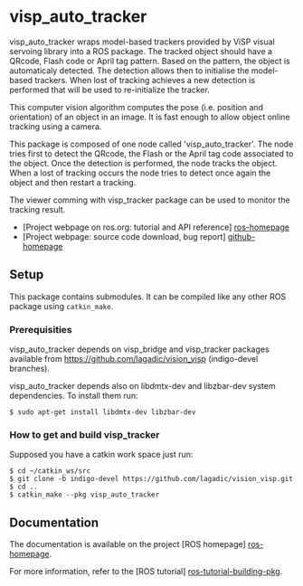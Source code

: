 # visp_auto_tracker


visp_auto_tracker wraps model-based trackers provided by ViSP visual 
servoing library into a ROS package. The tracked object should have a 
QRcode, Flash code or April tag pattern. Based on the pattern, the object is 
automaticaly detected. The detection allows then to initialise the 
model-based trackers. When lost of tracking achieves a new detection 
is performed that will be used to re-initialize the tracker.

This computer vision algorithm computes the pose (i.e. position and
orientation) of an object in an image. It is fast enough to allow
object online tracking using a camera.

This package is composed of one node called 'visp_auto_tracker'. The 
node tries first to detect the QRcode, the Flash or the April tag code associated to 
the object. Once the detection is performed, the node tracks the object. 
When a lost of tracking occurs the node tries to detect once again the 
object and then restart a tracking.

The viewer comming with visp_tracker package can be used to monitor the 
tracking result.

* [Project webpage on ros.org: tutorial and API reference] [ros-homepage]
* [Project webpage: source code download, bug report] [github-homepage]


## Setup

This package contains submodules. It can be compiled like any other ROS package using `catkin_make`. 

### Prerequisities

visp_auto_tracker depends on visp_bridge and visp_tracker packages available from <https://github.com/lagadic/vision_visp> (indigo-devel branches).

visp_auto_tracker depends also on libdmtx-dev and libzbar-dev system dependencies. To install them run:

	$ sudo apt-get install libdmtx-dev libzbar-dev

### How to get and build visp_tracker 

Supposed you have a catkin work space just run:

	$ cd ~/catkin_ws/src 
	$ git clone -b indigo-devel https://github.com/lagadic/vision_visp.git
	$ cd ..
	$ catkin_make --pkg visp_auto_tracker

## Documentation

The documentation is available on the project [ROS homepage]
[ros-homepage].

For more information, refer to the [ROS tutorial]
[ros-tutorial-building-pkg].

[github-homepage]: https://github.com/lagadic/visp_auto_tracker
[ros-homepage]: http://www.ros.org/wiki/visp_auto_tracker
[ros-tutorial-building-pkg]: http://www.ros.org/wiki/ROS/Tutorials/BuildingPackages "Building a ROS Package"
